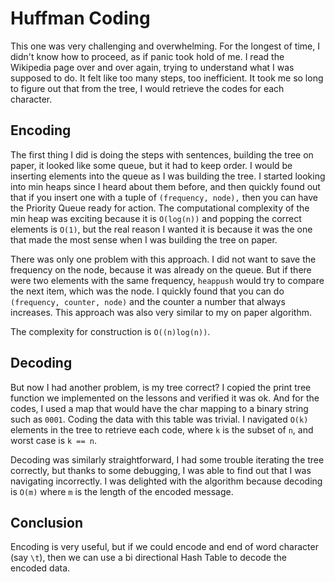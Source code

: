 # Huffman Coding

This one was very challenging and overwhelming. For the longest of time, I didn't know how to proceed, as if panic took hold of me. I read the Wikipedia page over and over again, trying to understand what I was supposed to do. It felt like too many steps, too inefficient. It took me so long to figure out that from the tree, I would retrieve the codes for each character.

## Encoding

The first thing I did is doing the steps with sentences, building the tree on paper, it looked like some queue, but it had to keep order. I would be inserting elements into the queue as I was building the tree. I started looking into min heaps since I heard about them before, and then quickly found out that if you insert one with a tuple of `(frequency, node),` then you can have the Priority Queue ready for action. The computational complexity of the min heap was exciting because it is `O(log(n))` and popping the correct elements is `O(1)`, but the real reason I wanted it is because it was the one that made the most sense when I was building the tree on paper.

There was only one problem with this approach. I did not want to save the frequency on the node, because it was already on the queue. But if there were two elements with the same frequency, `heappush` would try to compare the next item, which was the node. I quickly found that you can do `(frequency, counter, node)` and the counter a number that always increases. This approach was also very similar to my on paper algorithm.

The complexity for construction is `O((n)log(n))`.

## Decoding

But now I had another problem, is my tree correct? I copied the print tree function we implemented on the lessons and verified it was ok. And for the codes, I used a map that would have the char mapping to a binary string such as `0001`. Coding the data with this table was trivial. I navigated `O(k)` elements in the tree to retrieve each code, where `k` is the subset of `n`, and worst case is `k == n`.

Decoding was similarly straightforward, I had some trouble iterating the tree correctly, but thanks to some debugging, I was able to find out that I was navigating incorrectly. I was delighted with the algorithm because decoding is `O(m)` where `m` is the length of the encoded message.

## Conclusion

Encoding is very useful, but if we could encode and end of word character (say `\t`), then we can use a bi directional Hash Table to decode the encoded data. 
